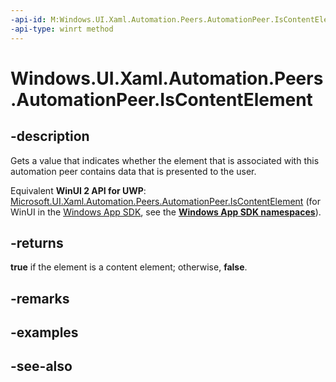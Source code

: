 ```yaml
---
-api-id: M:Windows.UI.Xaml.Automation.Peers.AutomationPeer.IsContentElement
-api-type: winrt method
---
```


<!-- Method syntax
public bool IsContentElement()
-->

# Windows.UI.Xaml.Automation.Peers.AutomationPeer.IsContentElement

## -description
Gets a value that indicates whether the element that is associated with this automation peer contains data that is presented to the user.

Equivalent **WinUI 2 API for UWP**: [Microsoft.UI.Xaml.Automation.Peers.AutomationPeer.IsContentElement](/windows/winui/api/microsoft.ui.xaml.automation.peers.automationpeer.iscontentelement) (for WinUI in the [Windows App SDK](/windows/apps/windows-app-sdk/), see the **[Windows App SDK namespaces](/windows/windows-app-sdk/api/winrt/)**).

## -returns
**true** if the element is a content element; otherwise, **false**.

## -remarks

## -examples

## -see-also
